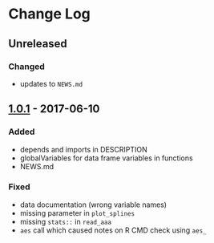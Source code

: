 # Change Log

## Unreleased
### Changed
- updates to `NEWS.md`

## [1.0.1] - 2017-06-10
### Added
- depends and imports in DESCRIPTION
- globalVariables for data frame variables in functions
- NEWS.md

### Fixed
- data documentation (wrong variable names)
- missing parameter in `plot_splines`
- missing `stats::` in `read_aaa`
- `aes` call which caused notes on R CMD check using `aes_`

[1.0.1]: https://github.com/stefanocoretta/rticulate/compare/v1.0.0...v1.0.1

